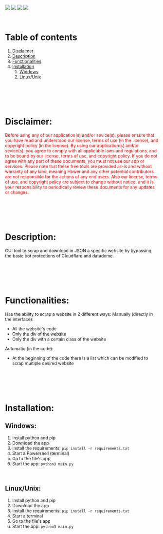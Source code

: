![](https://img.shields.io/badge/websites-red?style=for-the-badge)
![](https://img.shields.io/badge/windows-blue?style=for-the-badge)
![](https://img.shields.io/badge/linux-green?style=for-the-badge)
![](https://img.shields.io/badge/unix-gray?style=for-the-badge)

<br>

# Table of contents
1. [Disclaimer](#Disclaimer)
2. [Description](#Description)
3. [Functionalities](#Functionalities)
4. [Installation](#Installation)
    1. [Windows](#Windows)
    2. [Linux/Unix](#Linux/Unix)

<br>
<br>
<br>
<br>

# <a name="Disclaimer">Disclaimer:</a>
<span style="color:red">Before using any of our application(s) and/or sevice(s), please ensure that you have read and understood our license, terms of use (in the license), and copyright policy (in the license). By using our application(s) and/or sevice(s), you agree to comply with all applicable laws and regulations, and to be bound by our license, terms of use, and copyright policy. If you do not agree with any part of these documents, you must not use our app or services. Please note that these free tools are provided as-is and without warranty of any kind, meaning Hower and any other potential contributors are not responsible for the actions of any end users. Also our license, terms of use, and copyright policy are subject to change without notice, and it is your responsibility to periodically review these documents for any updates or changes.</span>

<br>
<br>
<br>
<br>

# <a name="Description">Description:</a>
GUI tool to scrap and download in JSON a specific website by bypassing the basic bot protections of Cloudflare and datadome.

<br>
<br>
<br>
<br>

# <a name="Functionalities">Functionalities:</a>
Has the ability to scrap a website in 2 different ways:
Manually (directly in the interface):
- All the website's code
- Only the div of the website
- Only the div with a certain class of the website

Automatic (in the code):
- At the beginning of the code there is a list which can be modified to scrap multiple desired website

<br>
<br>
<br>
<br>

# <a name="Installation">Installation:</a>
## <a name="Windows">Windows:</a>
1. Install python and pip
2. Download the app
3. Install the requirements:  ```pip install -r requirements.txt```
4. Start a Powershell (terminal)
5. Go to the file's app
6. Start the app: ```python3 main.py```

<br>

## <a name="Linux/Unix">Linux/Unix:</a>
1. Install python and pip
2. Download the app
3. Install the requirements:  ```pip install -r requirements.txt```
4. Start a terminal
5. Go to the file's app
6. Start the app: ```python3 main.py```
